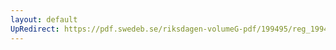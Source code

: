 ```yaml
---
layout: default
UpRedirect: https://pdf.swedeb.se/riksdagen-volumeG-pdf/199495/reg_199495_JuU/reg_199495_JuU_0005.pdf
---
```

